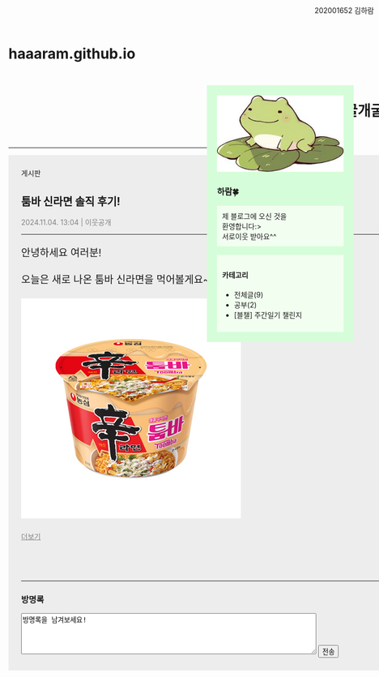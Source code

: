 # haaaram.github.io

<!DOCTYPE html>
<html lang="en">
<head>
    <meta charset="UTF-8">
    <meta name="viewport" content="width=device-width, initial-scale=1.0">
    <title>김하람의 블로그</title>
    <style>
        header{
/*             position: relative;
            left: 270px; */
            padding: 10px;
            margin: 25px;
            width: 1200px;
        }
        article{
/*             position: relative;
            left: 300px; */
            background-color: rgb(237, 237, 237);
            width: 1180px;
            padding: 25px;
        }
        #introduce{
            background-color: rgb(214, 253, 217);
            position: absolute;
            top: 168px;
            right: 50px;
            padding: 20px;
        }
        #cute{
            background-color: rgb(242, 255, 240);
            padding:10px;
        }
        #id{
            position:absolute;
            right:10px;
            top: 10px;
        }
    </style>
</head>
<body>
    <header><h1>개구리는 개굴개굴</h1></header>
    <hr>
    <article>
        게시판
        <h2>툼바 신라면 솔직 후기!</h2>
        <p style="color: rgb(131, 130, 130);">2024.11.04. 13:04 | 이웃공개</p>
        <hr>
        <p style="font-size:20px">
            안녕하세요 여러분!<br><br>
            오늘은 새로 나온 툼바 신라면을 먹어볼게요~ <br><br>
            <img src="shin.jpg" alt="">
        </p>
        <p style="color: rgb(131, 130, 130); text-decoration-line: underline;">
            더보기
        </p>
    </article>
    <article>
        <hr>
        <h3>방명록</h3>
        <textarea cols="70" rows="5">방명록을 남겨보세요!</textarea>
        <input type="submit" value="전송">
    </article>
    <aside id="introduce">
        <img src="frog.jpg" width="250px" alt="">
        <h3>하람🍀</h3>
        <div id="cute">
            제 블로그에 오신 것을 <br>환영합니다:>
            <br>서로이웃 받아요^^
        </div>
        <br>
        <div id="cute">
            <h4>카테고리</h4>
            <ul>
                <li>전체글(9)</li>
                <li>공부(2)</li>
                <li>[블챌] 주간일기 챌린지</li>
            </ul>
        </div>
    </aside>
    <div id="id">202001652 김하람</div>
</body>
</html>
